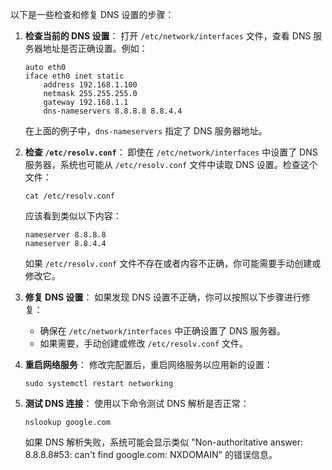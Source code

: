 以下是一些检查和修复 DNS 设置的步骤：

1.  **检查当前的 DNS 设置**： 打开 `/etc/network/interfaces` 文件，查看 DNS 服务器地址是否正确设置。例如：
    
        auto eth0
        iface eth0 inet static
            address 192.168.1.100
            netmask 255.255.255.0
            gateway 192.168.1.1
            dns-nameservers 8.8.8.8 8.8.4.4
        
    
    在上面的例子中，`dns-nameservers` 指定了 DNS 服务器地址。
    
2.  **检查 `/etc/resolv.conf`**： 即使在 `/etc/network/interfaces` 中设置了 DNS 服务器，系统也可能从 `/etc/resolv.conf` 文件中读取 DNS 设置。检查这个文件：
    
        cat /etc/resolv.conf
        
    
    应该看到类似以下内容：
    
        nameserver 8.8.8.8
        nameserver 8.8.4.4
        
    
    如果 `/etc/resolv.conf` 文件不存在或者内容不正确，你可能需要手动创建或修改它。
    
3.  **修复 DNS 设置**： 如果发现 DNS 设置不正确，你可以按照以下步骤进行修复：
    
    *   确保在 `/etc/network/interfaces` 中正确设置了 DNS 服务器。
    *   如果需要，手动创建或修改 `/etc/resolv.conf` 文件。
4.  **重启网络服务**： 修改完配置后，重启网络服务以应用新的设置：
    
        sudo systemctl restart networking
        
    
5.  **测试 DNS 连接**： 使用以下命令测试 DNS 解析是否正常：
    
        nslookup google.com
        
    
    如果 DNS 解析失败，系统可能会显示类似 "Non-authoritative answer: 8.8.8.8#53: can't find google.com: NXDOMAIN" 的错误信息。
